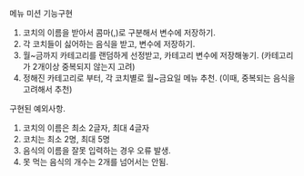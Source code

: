 메뉴 미션 기능구현

1. 코치의 이름을 받아서 콤마(,)로 구분해서 변수에 저장하기.
2. 각 코치들이 싫어하는 음식을 받고, 변수에 저장하기.
3. 월~금까지 카테고리를 랜덤하게 선정받고, 카테고리 변수에 저장해놓기. (카테고리가 2개이상 중복되지 않는지 고려)
4. 정해진 카테고리로 부터, 각 코치별로 월~금요일 메뉴 추천. (이때, 중복되는 음식을 고려해서 추천)


구현된 예외사항.
1. 코치의 이름은 최소 2글자, 최대 4글자
2. 코치는 최소 2명, 최대 5명
3. 음식의 이름을 잘못 입력하는 경우 오류 발생.
4. 못 먹는 음식의 개수는 2개를 넘어서는 안됨.